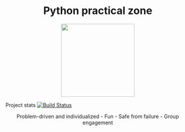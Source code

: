 <h1 align="center"> Python practical zone </h1>

<p align="center">
  <img src="https://upload.wikimedia.org/wikipedia/commons/thumb/c/c3/Python-logo-notext.svg/2000px-Python-logo-notext.svg.png" width="200" height="200"/>
</p>

Project stats [![Build Status](https://travis-ci.org/ajilraju/python-practical-zone.svg?branch=master)](https://travis-ci.org/ajilraju/python-practical-zone)

<p align="center">
    Problem-driven and individualized - 
    Fun -
    Safe from failure -
    Group engagement 
</p>
